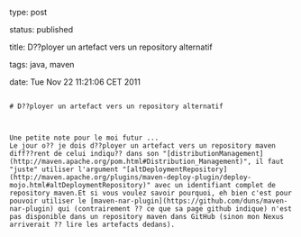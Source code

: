 type: post
status: published
title: D??ployer un artefact vers un repository alternatif
tags: java, maven
date: Tue Nov 22 11:21:06 CET 2011
~~~~~~
# D??ployer un artefact vers un repository alternatif

Une petite note pour le moi futur ...  
Le jour o?? je dois d??ployer un artefact vers un repository maven diff??rent de celui indiqu?? dans son "[distributionManagement](http://maven.apache.org/pom.html#Distribution_Management)", il faut "juste" utiliser l'argument "[altDeploymentRepository](http://maven.apache.org/plugins/maven-deploy-plugin/deploy-mojo.html#altDeploymentRepository)" avec un identifiant complet de repository maven.Et si vous voulez savoir pourquoi, eh bien c'est pour pouvoir utiliser le [maven-nar-plugin](https://github.com/duns/maven-nar-plugin) qui (contrairement ?? ce que sa page github indique) n'est pas disponible dans un repository maven dans GitHub (sinon mon Nexus arriverait ?? lire les artefacts dedans).